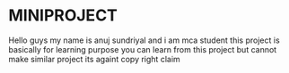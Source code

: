 # MINIPROJECT
Hello guys my name is anuj sundriyal and i am mca student this project is basically for learning purpose you can learn from this project but cannot make similar project its againt copy right claim
